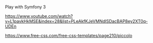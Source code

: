 Play with Symfony 3

https://www.youtube.com/watch?v=L1pavkHkMSE&index=28&list=PLeAkfKJeVMNdlSDacBAP8ey2XT0q-UDEn

https://www.free-css.com/free-css-templates/page210/piccolo